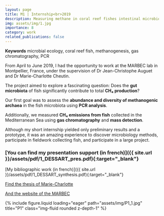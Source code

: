 ```yaml
---
layout: page
title: M1 | Internship<br>2019
description: Measuring methane in coral reef fishes intestinal microbiota
img: assets/img/1.jpg
importance: 8
category: work
related_publications: false
---
```


**Keywords** microbial ecology, coral reef fish, methanogenesis, gas chromatography, PCR

From April to June 2019, I had the opportunity to work at the MARBEC lab in Montpellier, France, under the supervision of Dr Jean-Christophe Auguet and Dr Marie-Charlotte Cheutin.

The project aimed to explore a fascinating question: Does the **gut microbiota** of fish significantly contribute to total **CH₄ production**?

Our first goal was to assess the **abundance and diversity of methanogenic archaea** in the fish microbiota using **PCR analysis**.

Additionally, we measured **CH₄ emissions from fish** collected in the Mediterranean Sea using **gas chromatography** and **mass detection**.

Although my short internship yielded only preliminary results and a prototype, it was an amazing experience to discover microbiology methods, participate in fieldwork collecting fish, and participate in a large project.

### <span>[You can find my presentation support (in french)]({{ site.url }}/assets/pdf/1_DESSART_pres.pdf){:target="\_blank"}</span>

<span>[My bibliographic work (in french)]({{ site.url }}/assets/pdf/1_DESSART_synthesis.pdf){:target="\_blank"}</span>

[Find the thesis of Marie-Charlotte](https://theses.hal.science/tel-03608249)

[And the website of the MARBEC](https://umr-marbec.fr/)

<div class="row">
    <div class="col-sm mt-3 mt-md-0">
        {% include figure.liquid loading="eager" path="assets/img/P1_1.jpg" title="P1" class="img-fluid rounded z-depth-1" %}
    </div>
</div>
